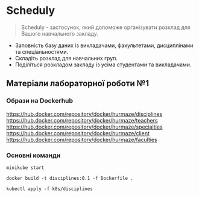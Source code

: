 # Scheduly

> Scheduly - застосунок, який допоможе організувати розклад для Вашого навчального закладу.
- Заповність базу даних із викладачами, факультетами, дисциплінами та спеціальностями.
- Складіть розклад для навчальних груп. 
- Поділіться розкладом закладу із усіма студентами та викладачами.

## Матеріали лабораторної роботи №1

### Образи на Dockerhub 
https://hub.docker.com/repository/docker/hurmaze/disciplines
https://hub.docker.com/repository/docker/hurmaze/teachers
https://hub.docker.com/repository/docker/hurmaze/specialties
https://hub.docker.com/repository/docker/hurmaze/client
https://hub.docker.com/repository/docker/hurmaze/faculties

### Основні команди
```
minikube start
```

```
docker build -t disciplines:0.1 -f Dockerfile .
```

```
kubectl apply -f k8s/disciplines
```
